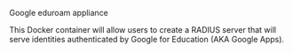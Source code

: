 Google eduroam appliance

This Docker container will allow users to create a RADIUS server that will serve identities authenticated by Google for Education (AKA Google Apps).